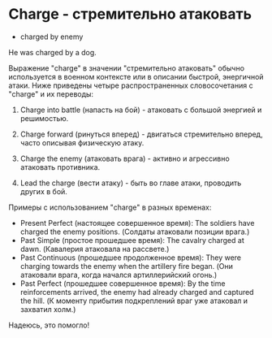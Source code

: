 # Charge - стремительно атаковать

- charged by enemy

He was charged by a dog.

Выражение "charge" в значении "стремительно атаковать" обычно используется в военном контексте или в описании быстрой, энергичной атаки. Ниже приведены четыре распространенных словосочетания с "charge" и их переводы:

1. Charge into battle (напасть на бой) - атаковать с большой энергией и решимостью.

1. Charge forward (ринуться вперед) - двигаться стремительно вперед, часто описывая физическую атаку.

1. Charge the enemy (атаковать врага) - активно и агрессивно атаковать противника.

1. Lead the charge (вести атаку) - быть во главе атаки, проводить других в бой.

Примеры с использованием "charge" в разных временах:

- Present Perfect (настоящее совершенное время): The soldiers have charged the enemy positions. (Солдаты атаковали позиции врага.)
- Past Simple (простое прошедшее время): The cavalry charged at dawn. (Кавалерия атаковала на рассвете.)
- Past Continuous (прошедшее продолженное время): They were charging towards the enemy when the artillery fire began. (Они атаковали врага, когда начался артиллерийский огонь.)
- Past Perfect (прошедшее совершенное время): By the time reinforcements arrived, the enemy had already charged and captured the hill. (К моменту прибытия подкреплений враг уже атаковал и захватил холм.)

Надеюсь, это помогло!
